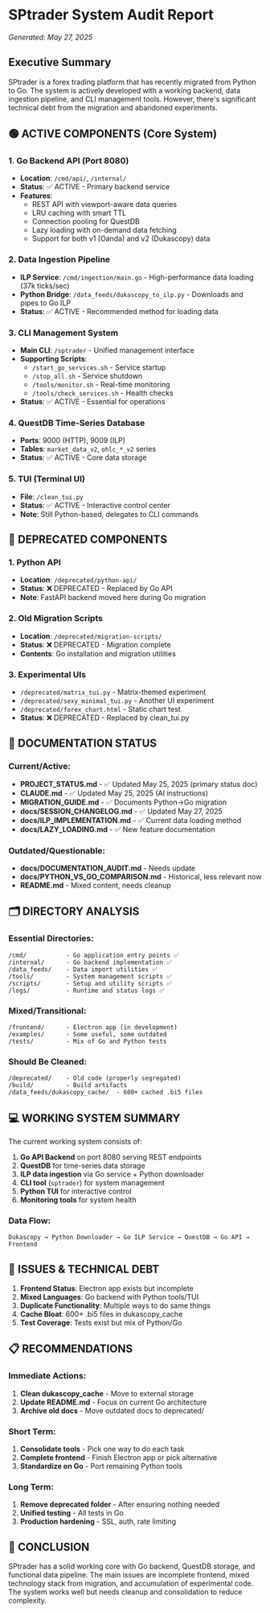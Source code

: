 # SPtrader System Audit Report
*Generated: May 27, 2025*

## Executive Summary

SPtrader is a forex trading platform that has recently migrated from Python to Go. The system is actively developed with a working backend, data ingestion pipeline, and CLI management tools. However, there's significant technical debt from the migration and abandoned experiments.

## 🟢 ACTIVE COMPONENTS (Core System)

### 1. **Go Backend API** (Port 8080)
- **Location**: `/cmd/api/`, `/internal/`
- **Status**: ✅ ACTIVE - Primary backend service
- **Features**:
  - REST API with viewport-aware data queries
  - LRU caching with smart TTL
  - Connection pooling for QuestDB
  - Lazy loading with on-demand data fetching
  - Support for both v1 (Oanda) and v2 (Dukascopy) data

### 2. **Data Ingestion Pipeline**
- **ILP Service**: `/cmd/ingestion/main.go` - High-performance data loading (37k ticks/sec)
- **Python Bridge**: `/data_feeds/dukascopy_to_ilp.py` - Downloads and pipes to Go ILP
- **Status**: ✅ ACTIVE - Recommended method for loading data

### 3. **CLI Management System**
- **Main CLI**: `/sptrader` - Unified management interface
- **Supporting Scripts**:
  - `/start_go_services.sh` - Service startup
  - `/stop_all.sh` - Service shutdown
  - `/tools/monitor.sh` - Real-time monitoring
  - `/tools/check_services.sh` - Health checks
- **Status**: ✅ ACTIVE - Essential for operations

### 4. **QuestDB Time-Series Database**
- **Ports**: 9000 (HTTP), 9009 (ILP)
- **Tables**: `market_data_v2`, `ohlc_*_v2` series
- **Status**: ✅ ACTIVE - Core data storage

### 5. **TUI (Terminal UI)**
- **File**: `/clean_tui.py`
- **Status**: ✅ ACTIVE - Interactive control center
- **Note**: Still Python-based, delegates to CLI commands

## 🔴 DEPRECATED COMPONENTS

### 1. **Python API** 
- **Location**: `/deprecated/python-api/`
- **Status**: ❌ DEPRECATED - Replaced by Go API
- **Note**: FastAPI backend moved here during Go migration

### 2. **Old Migration Scripts**
- **Location**: `/deprecated/migration-scripts/`
- **Status**: ❌ DEPRECATED - Migration complete
- **Contents**: Go installation and migration utilities

### 3. **Experimental UIs**
- `/deprecated/matrix_tui.py` - Matrix-themed experiment
- `/deprecated/sexy_minimal_tui.py` - Another UI experiment
- `/deprecated/forex_chart.html` - Static chart test
- **Status**: ❌ DEPRECATED - Replaced by clean_tui.py

## 📄 DOCUMENTATION STATUS

### Current/Active:
- **PROJECT_STATUS.md** - ✅ Updated May 25, 2025 (primary status doc)
- **CLAUDE.md** - ✅ Updated May 25, 2025 (AI instructions)
- **MIGRATION_GUIDE.md** - ✅ Documents Python→Go migration
- **docs/SESSION_CHANGELOG.md** - ✅ Updated May 27, 2025
- **docs/ILP_IMPLEMENTATION.md** - ✅ Current data loading method
- **docs/LAZY_LOADING.md** - ✅ New feature documentation

### Outdated/Questionable:
- **docs/DOCUMENTATION_AUDIT.md** - Needs update
- **docs/PYTHON_VS_GO_COMPARISON.md** - Historical, less relevant now
- **README.md** - Mixed content, needs cleanup

## 🗂️ DIRECTORY ANALYSIS

### Essential Directories:
```
/cmd/           - Go application entry points ✅
/internal/      - Go backend implementation ✅
/data_feeds/    - Data import utilities ✅
/tools/         - System management scripts ✅
/scripts/       - Setup and utility scripts ✅
/logs/          - Runtime and status logs ✅
```

### Mixed/Transitional:
```
/frontend/      - Electron app (in development)
/examples/      - Some useful, some outdated
/tests/         - Mix of Go and Python tests
```

### Should Be Cleaned:
```
/deprecated/    - Old code (properly segregated)
/build/         - Build artifacts
/data_feeds/dukascopy_cache/  - 600+ cached .bi5 files
```

## 💻 WORKING SYSTEM SUMMARY

The current working system consists of:

1. **Go API Backend** on port 8080 serving REST endpoints
2. **QuestDB** for time-series data storage
3. **ILP data ingestion** via Go service + Python downloader
4. **CLI tool** (`sptrader`) for system management
5. **Python TUI** for interactive control
6. **Monitoring tools** for system health

### Data Flow:
```
Dukascopy → Python Downloader → Go ILP Service → QuestDB → Go API → Frontend
```

## 🚨 ISSUES & TECHNICAL DEBT

1. **Frontend Status**: Electron app exists but incomplete
2. **Mixed Languages**: Go backend with Python tools/TUI
3. **Duplicate Functionality**: Multiple ways to do same things
4. **Cache Bloat**: 600+ .bi5 files in dukascopy_cache
5. **Test Coverage**: Tests exist but mix of Python/Go

## 📋 RECOMMENDATIONS

### Immediate Actions:
1. **Clean dukascopy_cache** - Move to external storage
2. **Update README.md** - Focus on current Go architecture
3. **Archive old docs** - Move outdated docs to deprecated/

### Short Term:
1. **Consolidate tools** - Pick one way to do each task
2. **Complete frontend** - Finish Electron app or pick alternative
3. **Standardize on Go** - Port remaining Python tools

### Long Term:
1. **Remove deprecated folder** - After ensuring nothing needed
2. **Unified testing** - All tests in Go
3. **Production hardening** - SSL, auth, rate limiting

## 🎯 CONCLUSION

SPtrader has a solid working core with Go backend, QuestDB storage, and functional data pipeline. The main issues are incomplete frontend, mixed technology stack from migration, and accumulation of experimental code. The system works well but needs cleanup and consolidation to reduce complexity.